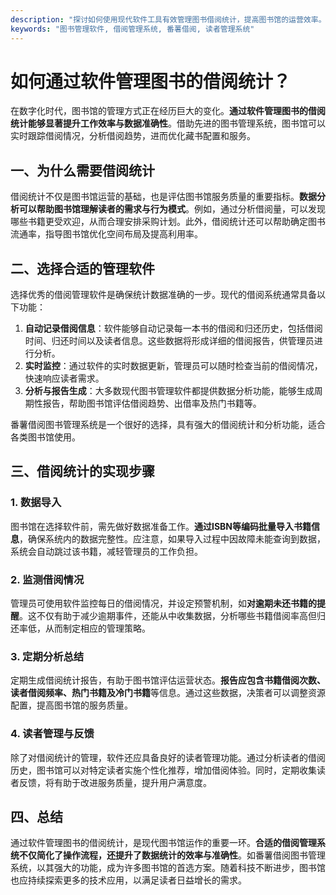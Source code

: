 ```yaml
---
description: "探讨如何使用现代软件工具有效管理图书借阅统计，提高图书馆的运营效率。"
keywords: "图书管理软件, 借阅管理系统, 番薯借阅, 读者管理系统"
---
```

# 如何通过软件管理图书的借阅统计？

在数字化时代，图书馆的管理方式正在经历巨大的变化。**通过软件管理图书的借阅统计能够显著提升工作效率与数据准确性**。借助先进的图书管理系统，图书馆可以实时跟踪借阅情况，分析借阅趋势，进而优化藏书配置和服务。

## 一、为什么需要借阅统计

借阅统计不仅是图书馆运营的基础，也是评估图书馆服务质量的重要指标。**数据分析可以帮助图书馆理解读者的需求与行为模式**。例如，通过分析借阅量，可以发现哪些书籍更受欢迎，从而合理安排采购计划。此外，借阅统计还可以帮助确定图书流通率，指导图书馆优化空间布局及提高利用率。

## 二、选择合适的管理软件

选择优秀的借阅管理软件是确保统计数据准确的一步。现代的借阅系统通常具备以下功能：

1. **自动记录借阅信息**：软件能够自动记录每一本书的借阅和归还历史，包括借阅时间、归还时间以及读者信息。这些数据将形成详细的借阅报告，供管理员进行分析。
2. **实时监控**：通过软件的实时数据更新，管理员可以随时检查当前的借阅情况，快速响应读者需求。
3. **分析与报告生成**：大多数现代图书管理软件都提供数据分析功能，能够生成周期性报告，帮助图书馆评估借阅趋势、出借率及热门书籍等。

番薯借阅图书管理系统是一个很好的选择，具有强大的借阅统计和分析功能，适合各类图书馆使用。

## 三、借阅统计的实现步骤

### 1. 数据导入

图书馆在选择软件前，需先做好数据准备工作。**通过ISBN等编码批量导入书籍信息**，确保系统内的数据完整性。应注意，如果导入过程中因故障未能查询到数据，系统会自动跳过该书籍，减轻管理员的工作负担。

### 2. 监测借阅情况

管理员可使用软件监控每日的借阅情况，并设定预警机制，如**对逾期未还书籍的提醒**。这不仅有助于减少逾期事件，还能从中收集数据，分析哪些书籍借阅率高但归还率低，从而制定相应的管理策略。

### 3. 定期分析总结

定期生成借阅统计报告，有助于图书馆评估运营状态。**报告应包含书籍借阅次数、读者借阅频率、热门书籍及冷门书籍**等信息。通过这些数据，决策者可以调整资源配置，提高图书馆的服务质量。

### 4. 读者管理与反馈

除了对借阅统计的管理，软件还应具备良好的读者管理功能。通过分析读者的借阅历史，图书馆可以对特定读者实施个性化推荐，增加借阅体验。同时，定期收集读者反馈，将有助于改进服务质量，提升用户满意度。

## 四、总结

通过软件管理图书的借阅统计，是现代图书馆运作的重要一环。**合适的借阅管理系统不仅简化了操作流程，还提升了数据统计的效率与准确性**。如番薯借阅图书管理系统，以其强大的功能，成为许多图书馆的首选方案。随着科技不断进步，图书馆也应持续探索更多的技术应用，以满足读者日益增长的需求。
